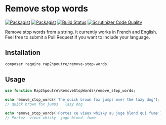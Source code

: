# Remove stop words

[![Packagist](https://img.shields.io/packagist/v/rap2hpoutre/remove-stop-words.svg)](https://packagist.org/packages/rap2hpoutre/remove-stop-words)
[![Packagist](https://img.shields.io/packagist/l/rap2hpoutre/remove-stop-words.svg)](https://packagist.org/packages/rap2hpoutre/remove-stop-words)
[![Build Status](https://travis-ci.org/rap2hpoutre/remove-stop-words.svg?branch=master)](https://travis-ci.org/rap2hpoutre/remove-stop-words)
[![Scrutinizer Code Quality](https://scrutinizer-ci.com/g/rap2hpoutre/remove-stop-words/badges/quality-score.png?b=master)](https://scrutinizer-ci.com/g/rap2hpoutre/remove-stop-words/?branch=master)

Remove stop words from a string. It currently works in French and English. Feel free to submit a Pull Request if you want to include your language.

## Installation

```bash
composer require rap2hpoutre/remove-stop-words
```

## Usage

```php
use function Rap2hpoutre\RemoveStopWords\remove_stop_words;

echo remove_stop_words('The quick brown fox jumps over the lazy dog');
// quick brown fox jumps   lazy dog

echo remove_stop_words('Portez ce vieux whisky au juge blond qui fume');
// Portez  vieux whisky  juge blond  fume
```
